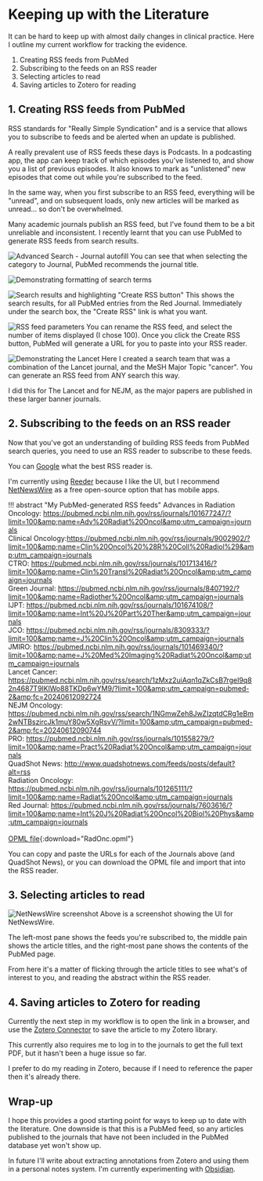 # Keeping up with the Literature

It can be hard to keep up with almost daily changes in clinical practice. Here I outline my current workflow for tracking the evidence.

1. Creating RSS feeds from PubMed
2. Subscribing to the feeds on an RSS reader
3. Selecting articles to read
4. Saving articles to Zotero for reading

## 1. Creating RSS feeds from PubMed
RSS standards for "Really Simple Syndication" and is a service that allows you to subscribe to feeds and be alerted when an update is published.

A really prevalent use of RSS feeds these days is Podcasts. In a podcasting app, the app can keep track of which episodes you've listened to, and show you a list of previous episodes. It also knows to mark as "unlistened" new episodes that come out while you're subscribed to the feed.

In the same way, when you first subscribe to an RSS feed, everything will be "unread", and on subsequent loads, only new articles will be marked as unread... so don't be overwhelmed.

Many academic journals publish an RSS feed, but I've found them to be a bit unreliable and inconsistent. I recently learnt that you can use PubMed to generate RSS feeds from search results.

![Advanced Search - Journal autofill](img/rss1.png)
You can see that when selecting the category to Journal, PubMed recommends the journal title. 

![Demonstrating formatting of search terms](img/rss2.png)

![Search results and highlighting "Create RSS button"](img/rss3.png)
This shows the search results, for all PubMed entries from the Red Journal. Immediately under the search box, the "Create RSS" link is what you want.

![RSS feed parameters](img/rss4.png)
You can rename the RSS feed, and select the number of items displayed (I chose 100). Once you click the Create RSS button, PubMed will generate a URL for you to paste into your RSS reader.

![Demonstrating the Lancet](img/rss5.png)
Here I created a search team that was a combination of the Lancet journal, and the MeSH Major Topic "cancer". You can generate an RSS feed from ANY search this way.

I did this for The Lancet and for NEJM, as the major papers are published in these larger banner journals.

## 2. Subscribing to the feeds on an RSS reader
Now that you've got an understanding of building RSS feeds from PubMed search queries, you need to use an RSS reader to subscribe to these feeds.

You can [Google](https://www.google.com/search?q=best+RSS+reader+app) what the best RSS reader is.

I'm currently using [Reeder](https://www.reederapp.com/) because I like the UI, but I recommend [NetNewsWire](https://netnewswire.com/) as a free open-source option that has mobile apps.

!!! abstract "My PubMed-generated RSS feeds"
    Advances in Radiation Oncology: https://pubmed.ncbi.nlm.nih.gov/rss/journals/101677247/?limit=100&amp;name=Adv%20Radiat%20Oncol&amp;utm_campaign=journals<br>
    Clinical Oncology:https://pubmed.ncbi.nlm.nih.gov/rss/journals/9002902/?limit=100&amp;name=Clin%20Oncol%20%28R%20Coll%20Radiol%29&amp;utm_campaign=journals<br>
    CTRO: https://pubmed.ncbi.nlm.nih.gov/rss/journals/101713416/?limit=100&amp;name=Clin%20Transl%20Radiat%20Oncol&amp;utm_campaign=journals<br>
    Green Journal: https://pubmed.ncbi.nlm.nih.gov/rss/journals/8407192/?limit=100&amp;name=Radiother%20Oncol&amp;utm_campaign=journals<br>
    IJPT: https://pubmed.ncbi.nlm.nih.gov/rss/journals/101674108/?limit=100&amp;name=Int%20J%20Part%20Ther&amp;utm_campaign=journals<br>
    JCO: https://pubmed.ncbi.nlm.nih.gov/rss/journals/8309333/?limit=100&amp;name=J%20Clin%20Oncol&amp;utm_campaign=journals<br>
    JMIRO: https://pubmed.ncbi.nlm.nih.gov/rss/journals/101469340/?limit=100&amp;name=J%20Med%20Imaging%20Radiat%20Oncol&amp;utm_campaign=journals<br>
    Lancet Cancer: https://pubmed.ncbi.nlm.nih.gov/rss/search/1zMxz2uiAqn1qZkCsB7rgeI9q82n4687T9lKlWo88TKDp6wYM9/?limit=100&amp;utm_campaign=pubmed-2&amp;fc=20240612092724<br>
    NEJM Oncology: https://pubmed.ncbi.nlm.nih.gov/rss/search/1NGmwZeh8JwZIzqtdCRg1eBm2wNTBszircJk1muY80w5XgRsvV/?limit=100&amp;utm_campaign=pubmed-2&amp;fc=20240612090744<br>
    PRO: https://pubmed.ncbi.nlm.nih.gov/rss/journals/101558279/?limit=100&amp;name=Pract%20Radiat%20Oncol&amp;utm_campaign=journals<br>
    QuadShot News: http://www.quadshotnews.com/feeds/posts/default?alt=rss<br>
    Radiation Oncology: https://pubmed.ncbi.nlm.nih.gov/rss/journals/101265111/?limit=100&amp;name=Radiat%20Oncol&amp;utm_campaign=journals<br>
    Red Journal: https://pubmed.ncbi.nlm.nih.gov/rss/journals/7603616/?limit=100&amp;name=Int%20J%20Radiat%20Oncol%20Biol%20Phys&amp;utm_campaign=journals<br><br>
    [OPML file](attachments/RadOnc.opml){:download="RadOnc.opml"}

You can copy and paste the URLs for each of the Journals above (and QuadShot News), or you can download the OPML file and import that into the RSS reader.

## 3. Selecting articles to read

![NetNewsWire screenshot](img/rss6.png)
Above is a screenshot showing the UI for NetNewsWire.

The left-most pane shows the feeds you're subscribed to, the middle pain shows the article titles, and the right-most pane shows the contents of the PubMed page.

From here it's a matter of flicking through the article titles to see what's of interest to you, and reading the abstract within the RSS reader.

## 4. Saving articles to Zotero for reading

Currently the next step in my workflow is to open the link in a browser, and use the [Zotero Connector](https://www.zotero.org/download/connectors) to save the article to my Zotero library.

This currently also requires me to log in to the journals to get the full text PDF, but it hasn't been a huge issue so far.

I prefer to do my reading in Zotero, because if I need to reference the paper then it's already there.

## Wrap-up

I hope this provides a good starting point for ways to keep up to date with the literature. One downside is that this is a PubMed feed, so any articles published to the journals that have not been included in the PubMed database yet won't show up.

In future I'll write about extracting annotations from Zotero and using them in a personal notes system. I'm currently experimenting with [Obsidian](https://obsidian.md/).